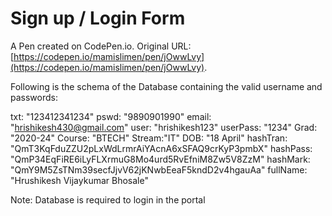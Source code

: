 # Sign up / Login Form

A Pen created on CodePen.io. Original URL: [https://codepen.io/mamislimen/pen/jOwwLvy](https://codepen.io/mamislimen/pen/jOwwLvy).

Following is the schema of the Database containing the valid username and passwords:

txt: "123412341234"
pswd: "9890901990"
email: "hrishikesh430@gmail.com"
user: "hrishikesh123"
userPass: "1234"
Grad: "2020-24"
Course: "BTECH"
Stream:"IT"
DOB: "18 April"
hashTran: "QmT3KqFduZZU2pLxWdLrmrAiYAcnA6xSFAQ9crKyP3pmbX"
hashPass: "QmP34EqFiRE6iLyFLXrmuG8Mo4urd5RvEfniM8Zw5V8ZzM"
hashMark: "QmY9M5ZsTNm39secfJjvV62jKNwbEeaF5kndD2v4hgauAa"
fullName: "Hrushikesh Vijaykumar Bhosale"

Note: Database is required to login in the portal


